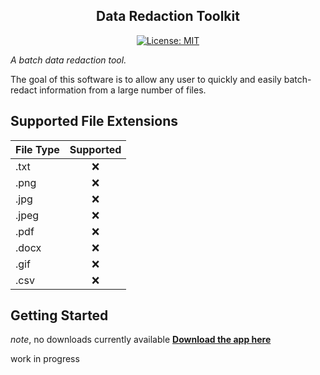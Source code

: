<h2 align="center">Data Redaction Toolkit</h2>

<p align="center">
<a href="https://opensource.org/licenses/MIT"><img alt="License: MIT" src="https://img.shields.io/badge/License-MIT-yellow.svg"></a>
</p>

*A batch data redaction tool.*

The goal of this software is to allow any user to quickly and easily batch-redact information from a large number of files.

## Supported File Extensions
| File Type | Supported |
|-----------|:---------:|
| .txt      |     ❌     |
| .png      |     ❌     |
| .jpg      |     ❌     |
| .jpeg     |     ❌     |
| .pdf      |     ❌     |
| .docx     |     ❌     |
| .gif      |     ❌     |
| .csv      |     ❌     |

## Getting Started
*note*, no downloads currently available
**[Download the app here](about:blank)**

work in progress
